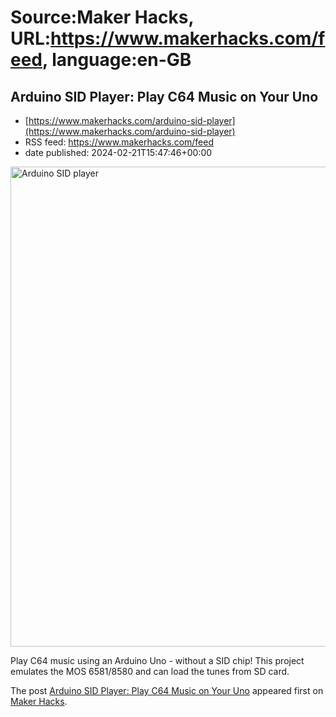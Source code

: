 # Source:Maker Hacks, URL:https://www.makerhacks.com/feed, language:en-GB

## Arduino SID Player: Play C64 Music on Your Uno
 - [https://www.makerhacks.com/arduino-sid-player](https://www.makerhacks.com/arduino-sid-player)
 - RSS feed: https://www.makerhacks.com/feed
 - date published: 2024-02-21T15:47:46+00:00

<a href="https://www.makerhacks.com/arduino-sid-player/" rel="nofollow" title="Arduino SID Player: Play C64 Music on Your Uno"><img alt="Arduino SID player" class="webfeedsFeaturedVisual wp-post-image" height="768" src="https://www.makerhacks.com/wp-content/uploads/2024/02/C7EE5FB0-F280-4DF3-9D0F-346BD573F5B7_1_105_c.jpeg" style="display: block; margin: auto; margin-bottom: 5px;" width="1024" /></a><p>Play C64 music using an Arduino Uno - without a SID chip! This project emulates the MOS 6581/8580 and can load the tunes from SD card. </p>
<p>The post <a href="https://www.makerhacks.com/arduino-sid-player/">Arduino SID Player: Play C64 Music on Your Uno</a> appeared first on <a href="https://www.makerhacks.com">Maker Hacks</a>.</p>

